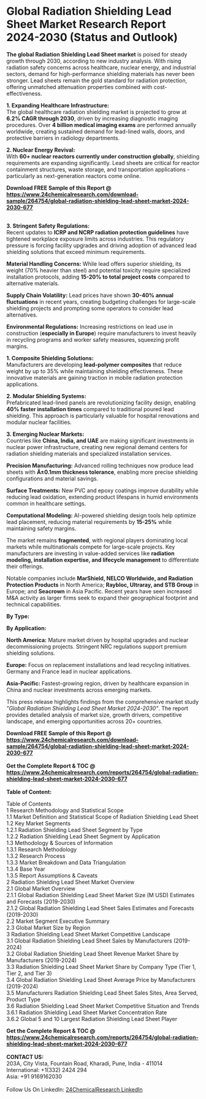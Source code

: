 <h1>Global Radiation Shielding Lead Sheet Market Research Report 2024-2030 (Status and Outlook)</h1><p><strong>The global Radiation Shielding Lead Sheet market</strong> is poised for steady growth through 2030, according to new industry analysis. With rising radiation safety concerns across healthcare, nuclear energy, and industrial sectors, demand for high-performance shielding materials has never been stronger. Lead sheets remain the gold standard for radiation protection, offering unmatched attenuation properties combined with cost-effectiveness.</p><p><strong>1. Expanding Healthcare Infrastructure:</strong><br>
The global healthcare radiation shielding market is projected to grow at <strong>6.2% CAGR through 2030</strong>, driven by increasing diagnostic imaging procedures. Over <strong>4 billion medical imaging exams</strong> are performed annually worldwide, creating sustained demand for lead-lined walls, doors, and protective barriers in radiology departments.</p><p><strong>2. Nuclear Energy Revival:</strong><br>
With <strong>60+ nuclear reactors currently under construction globally</strong>, shielding requirements are expanding significantly. Lead sheets are critical for reactor containment structures, waste storage, and transportation applications - particularly as next-generation reactors come online.</p><div><b>Download FREE Sample of this Report @ 
            <a href="https://www.24chemicalresearch.com/download-sample/264754/global-radiation-shielding-lead-sheet-market-2024-2030-677">
            https://www.24chemicalresearch.com/download-sample/264754/global-radiation-shielding-lead-sheet-market-2024-2030-677</a></b></div><br><p><strong>3. Stringent Safety Regulations:</strong><br>
Recent updates to <strong>ICRP and NCRP radiation protection guidelines</strong> have tightened workplace exposure limits across industries. This regulatory pressure is forcing facility upgrades and driving adoption of advanced lead shielding solutions that exceed minimum requirements.</p><p><strong>Material Handling Concerns:</strong> While lead offers superior shielding, its weight (70% heavier than steel) and potential toxicity require specialized installation protocols, adding <strong>15-20% to total project costs</strong> compared to alternative materials.</p><p><strong>Supply Chain Volatility:</strong> Lead prices have shown <strong>30-40% annual fluctuations</strong> in recent years, creating budgeting challenges for large-scale shielding projects and prompting some operators to consider lead alternatives.</p><p><strong>Environmental Regulations:</strong> Increasing restrictions on lead use in construction (<strong>especially in Europe</strong>) require manufacturers to invest heavily in recycling programs and worker safety measures, squeezing profit margins.</p><p><strong>1. Composite Shielding Solutions:</strong><br>
Manufacturers are developing <strong>lead-polymer composites</strong> that reduce weight by up to 35% while maintaining shielding effectiveness. These innovative materials are gaining traction in mobile radiation protection applications.</p><p><strong>2. Modular Shielding Systems:</strong><br>
Prefabricated lead-lined panels are revolutionizing facility design, enabling <strong>40% faster installation times</strong> compared to traditional poured lead shielding. This approach is particularly valuable for hospital renovations and modular nuclear facilities.</p><p><strong>3. Emerging Nuclear Markets:</strong><br>
Countries like <strong>China, India, and UAE</strong> are making significant investments in nuclear power infrastructure, creating new regional demand centers for radiation shielding materials and specialized installation services.</p><p><strong>Precision Manufacturing:</strong> Advanced rolling techniques now produce lead sheets with <strong>Â±0.1mm thickness tolerance</strong>, enabling more precise shielding configurations and material savings.</p><p><strong>Surface Treatments:</strong> New PVC and epoxy coatings improve durability while reducing lead oxidation, extending product lifespans in humid environments common in healthcare settings.</p><p><strong>Computational Modeling:</strong> AI-powered shielding design tools help optimize lead placement, reducing material requirements by <strong>15-25%</strong> while maintaining safety margins.</p><p>The market remains <strong>fragmented</strong>, with regional players dominating local markets while multinationals compete for large-scale projects. Key manufacturers are investing in value-added services like <strong>radiation modeling, installation expertise, and lifecycle management</strong> to differentiate their offerings.</p><p>Notable companies include <strong>MarShield, NELCO Worldwide, and Radiation Protection Products</strong> in North America; <strong>Raybloc, Ultraray, and STB Group</strong> in Europe; and <strong>Seacrown</strong> in Asia Pacific. Recent years have seen increased M&amp;A activity as larger firms seek to expand their geographical footprint and technical capabilities.</p><p><strong>By Type:</strong></p><p><strong>By Application:</strong></p><p><strong>North America:</strong> Mature market driven by hospital upgrades and nuclear decommissioning projects. Stringent NRC regulations support premium shielding solutions.</p><p><strong>Europe:</strong> Focus on replacement installations and lead recycling initiatives. Germany and France lead in nuclear applications.</p><p><strong>Asia-Pacific:</strong> Fastest-growing region, driven by healthcare expansion in China and nuclear investments across emerging markets.</p><p>This press release highlights findings from the comprehensive market study <em>"Global Radiation Shielding Lead Sheet Market 2024-2030"</em>. The report provides detailed analysis of market size, growth drivers, competitive landscape, and emerging opportunities across 20+ countries.</p><div><b>Download FREE Sample of this Report @ 
            <a href="https://www.24chemicalresearch.com/download-sample/264754/global-radiation-shielding-lead-sheet-market-2024-2030-677">
            https://www.24chemicalresearch.com/download-sample/264754/global-radiation-shielding-lead-sheet-market-2024-2030-677</a></b></div><br><div><b>Get the Complete Report & TOC @ 
            <a href="https://www.24chemicalresearch.com/reports/264754/global-radiation-shielding-lead-sheet-market-2024-2030-677">
            https://www.24chemicalresearch.com/reports/264754/global-radiation-shielding-lead-sheet-market-2024-2030-677</a></b></div><br>
            <b>Table of Content:</b><p>Table of Contents<br />
1 Research Methodology and Statistical Scope<br />
1.1 Market Definition and Statistical Scope of Radiation Shielding Lead Sheet<br />
1.2 Key Market Segments<br />
1.2.1 Radiation Shielding Lead Sheet Segment by Type<br />
1.2.2 Radiation Shielding Lead Sheet Segment by Application<br />
1.3 Methodology & Sources of Information<br />
1.3.1 Research Methodology<br />
1.3.2 Research Process<br />
1.3.3 Market Breakdown and Data Triangulation<br />
1.3.4 Base Year<br />
1.3.5 Report Assumptions & Caveats<br />
2 Radiation Shielding Lead Sheet Market Overview<br />
2.1 Global Market Overview<br />
2.1.1 Global Radiation Shielding Lead Sheet Market Size (M USD) Estimates and Forecasts (2019-2030)<br />
2.1.2 Global Radiation Shielding Lead Sheet Sales Estimates and Forecasts (2019-2030)<br />
2.2 Market Segment Executive Summary<br />
2.3 Global Market Size by Region<br />
3 Radiation Shielding Lead Sheet Market Competitive Landscape<br />
3.1 Global Radiation Shielding Lead Sheet Sales by Manufacturers (2019-2024)<br />
3.2 Global Radiation Shielding Lead Sheet Revenue Market Share by Manufacturers (2019-2024)<br />
3.3 Radiation Shielding Lead Sheet Market Share by Company Type (Tier 1, Tier 2, and Tier 3)<br />
3.4 Global Radiation Shielding Lead Sheet Average Price by Manufacturers (2019-2024)<br />
3.5 Manufacturers Radiation Shielding Lead Sheet Sales Sites, Area Served, Product Type<br />
3.6 Radiation Shielding Lead Sheet Market Competitive Situation and Trends<br />
3.6.1 Radiation Shielding Lead Sheet Market Concentration Rate<br />
3.6.2 Global 5 and 10 Largest Radiation Shielding Lead Sheet Player</p><div><b>Get the Complete Report & TOC @ 
            <a href="https://www.24chemicalresearch.com/reports/264754/global-radiation-shielding-lead-sheet-market-2024-2030-677">
            https://www.24chemicalresearch.com/reports/264754/global-radiation-shielding-lead-sheet-market-2024-2030-677</a></b></div><br><b>CONTACT US:</b><br>
            203A, City Vista, Fountain Road, Kharadi, Pune, India - 411014<br>
            International: +1(332) 2424 294<br>
            Asia: +91 9169162030 <br><br>
            Follow Us On LinkedIn: <a href="https://www.linkedin.com/company/24chemicalresearch/">24ChemicalResearch LinkedIn</a>